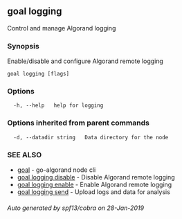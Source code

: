 ## goal logging

Control and manage Algorand logging

### Synopsis

Enable/disable and configure Algorand remote logging

```
goal logging [flags]
```

### Options

```
  -h, --help   help for logging
```

### Options inherited from parent commands

```
  -d, --datadir string   Data directory for the node
```

### SEE ALSO

* [goal](goal.md)	 - go-algorand node cli
* [goal logging disable](goal_logging_disable.md)	 - Disable Algorand remote logging
* [goal logging enable](goal_logging_enable.md)	 - Enable Algorand remote logging
* [goal logging send](goal_logging_send.md)	 - Upload logs and data for analysis

###### Auto generated by spf13/cobra on 28-Jan-2019
